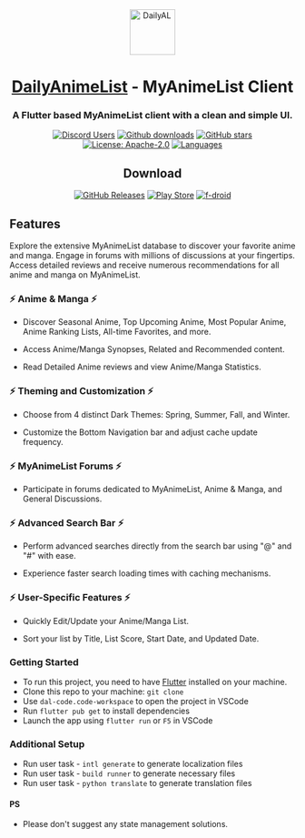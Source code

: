 <div align="center">

<a href="https://dailyanimelist.web.app/">
    <img src="assets/images/dal-black-bg.png" alt="DailyAL" title="DailyAL" width="80"/>
</a>

# [DailyAnimeList](#) - MyAnimeList Client

### A Flutter based MyAnimeList client with a clean and simple UI.

[![Discord Users](https://img.shields.io/discord/1147503264741478452.svg?label=&labelColor=6A7EC2&color=7389D8&logo=discord&logoColor=FFFFFF)](https://discord.gg/ap4Wghv5e8)
[![Github downloads](https://img.shields.io/github/downloads/jica98/dailyal/total?label=downloads&labelColor=27303D&color=0D1117&logo=github&logoColor=FFFFFF&style=flat)](https://github.com/JICA98/DailyAL/releases)
[![GitHub stars](https://img.shields.io/github/stars/jica98/dailyal?label=stars&labelColor=27303D&color=0D1117&logo=github&logoColor=FFFFFF&style=flat)](#)
[![License: Apache-2.0](https://img.shields.io/github/license/jica98/dailyal?labelColor=27303D&color=818cf8)](/LICENSE)
[![Languages](https://img.shields.io/github/languages/count/jica98/dailyal?label=Languages&logo=googleearth)](/lib/l10n)

## Download

[![GitHub Releases](https://img.shields.io/github/v/tag/jica98/dailyal?label=Github&logo=github&logoColor=FFFFFF)](https://github.com/JICA98/DailyAL/releases)
[![Play Store](https://img.shields.io/badge/Play%20Store-Download-3DDC84?logo=google-play&logoColor=FFFFFF)](https://play.google.com/store/apps/details?id=io.github.jica98)
[![f-droid](https://img.shields.io/f-droid/v/io.github.jica98?logo=f-droid&logoColor=FFFFFF)](https://f-droid.org/packages/io.github.jica98/)
 
</div>

## Features

Explore the extensive MyAnimeList database to discover your favorite anime and manga. Engage in forums with millions of discussions at your fingertips. Access detailed reviews and receive numerous recommendations for all anime and manga on MyAnimeList.

### ⚡️ Anime & Manga ⚡️

- Discover Seasonal Anime, Top Upcoming Anime, Most Popular Anime, Anime Ranking Lists, All-time Favorites, and more.

- Access Anime/Manga Synopses, Related and Recommended content.

- Read Detailed Anime reviews and view Anime/Manga Statistics.

### ⚡️ Theming and Customization ⚡️

- Choose from 4 distinct Dark Themes: Spring, Summer, Fall, and Winter.

- Customize the Bottom Navigation bar and adjust cache update frequency.

### ⚡️ MyAnimeList Forums ⚡️

- Participate in forums dedicated to MyAnimeList, Anime & Manga, and General Discussions.

### ⚡️ Advanced Search Bar ⚡️

- Perform advanced searches directly from the search bar using "@" and "#" with ease.

- Experience faster search loading times with caching mechanisms.

### ⚡️ User-Specific Features ⚡️

- Quickly Edit/Update your Anime/Manga List.

- Sort your list by Title, List Score, Start Date, and Updated Date.


### Getting Started

- To run this project, you need to have [Flutter](https://flutter.dev/docs/get-started/install) installed on your machine.
- Clone this repo to your machine: `git clone`
- Use `dal-code.code-workspace` to open the project in VSCode
- Run `flutter pub get` to install dependencies
- Launch the app using `flutter run` or `F5` in VSCode

### Additional Setup

- Run user task - `intl generate` to generate localization files
- Run user task - `build runner` to generate necessary files
- Run user task - `python translate` to generate translation files

#### PS
- Please don't suggest any state management solutions.
